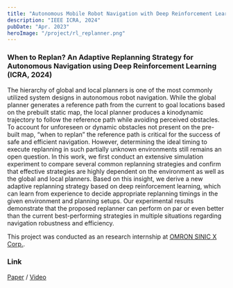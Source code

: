 ```yaml
---
title: "Autonomous Mobile Robot Navigation with Deep Reinforcement Learning"
description: "IEEE ICRA, 2024"
pubDate: "Apr. 2023"
heroImage: "/project/rl_replanner.png"
---
```

### When to Replan? An Adaptive Replanning Strategy for Autonomous Navigation using Deep Reinforcement Learning (ICRA, 2024)

The hierarchy of global and local planners is one of the most commonly utilized system designs in autonomous robot navigation. While the global planner generates a reference path from the current to goal locations based on the prebuilt static map, the local planner produces a kinodynamic trajectory to follow the reference path while avoiding perceived obstacles. To account for unforeseen or dynamic obstacles not present on the pre-built map, “when to replan” the reference path is critical for the success of safe and efficient navigation. However, determining the ideal timing to execute replanning in such partially unknown environments still remains an open question. In this work, we first conduct an extensive simulation experiment to compare several common replanning strategies and confirm that effective strategies are highly dependent on the environment as well as the global and local planners. Based on this insight, we derive a new adaptive replanning strategy based on deep reinforcement learning, which can learn from experience to decide appropriate replanning timings in the given environment and planning setups. Our experimental results demonstrate that the proposed replanner can perform on par or even better than the current best-performing strategies in multiple situations regarding navigation robustness and efficiency.

This project was conducted as an research internship at [OMRON SINIC X Corp.](https://www.omron.com/sinicx/en/).

### Link

[Paper](https://arxiv.org/abs/2304.12046) / [Video](https://www.youtube.com/watch?v=W8nBFKDxsb0)
